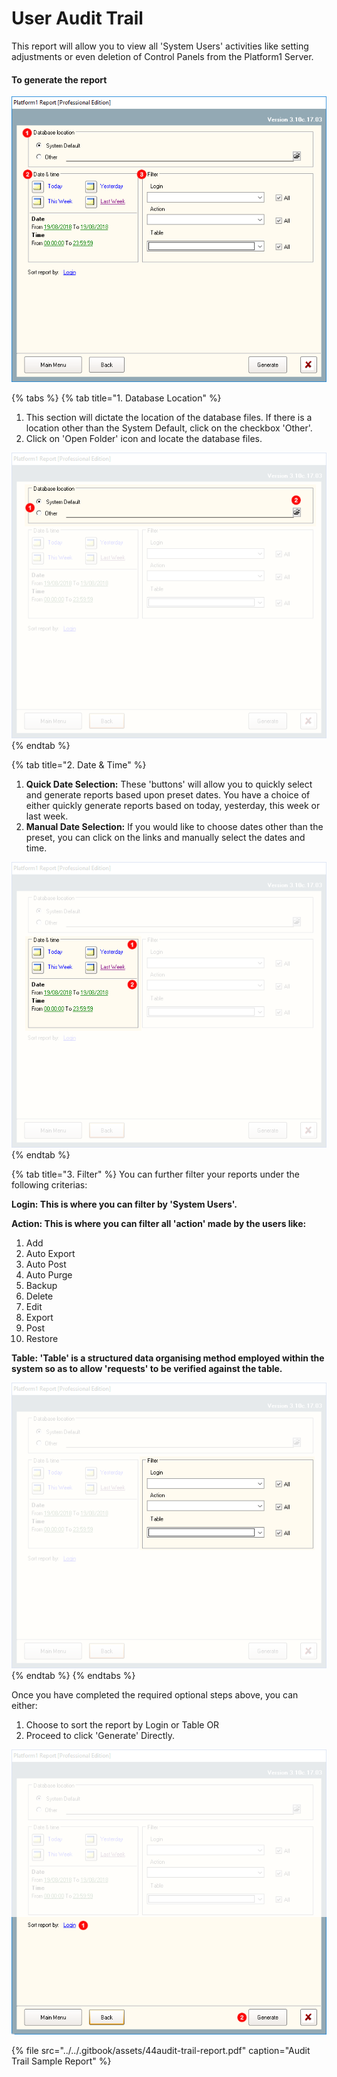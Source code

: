 # User Audit Trail

This report will allow you to view all 'System Users' activities like setting adjustments or even deletion of Control Panels from the Platform1 Server.

#### To generate the report

![](../../.gitbook/assets/untitled1%20%2813%29.png)

{% tabs %}
{% tab title="1. Database Location" %}
1. This section will dictate the location of the database files. If there is a location other than the System Default, click on the checkbox 'Other'.
2. Click on 'Open Folder' icon and locate the database files. 

![](../../.gitbook/assets/untitled3%20%282%29.png)
{% endtab %}

{% tab title="2. Date & Time" %}
1. **Quick Date Selection:** These 'buttons' will allow you to quickly select and generate reports based upon preset dates. You have a choice of either quickly generate reports based on today, yesterday, this week or last week. 
2. **Manual Date Selection:** If you would like to choose dates other than the preset, you can click on the links and manually select the dates and time. 

![](../../.gitbook/assets/untitled4%20%282%29.png)
{% endtab %}

{% tab title="3. Filter" %}
You can further filter your reports under the following criterias:

**Login: This is where you can filter by 'System Users'.**

**Action: This is where you can filter all 'action' made by the users like:**

1. Add
2. Auto Export
3. Auto Post
4. Auto Purge
5. Backup 
6. Delete
7. Edit
8. Export
9. Post
10. Restore

**Table: 'Table' is a structured data organising method employed within the system so as to allow 'requests' to be verified against the table.**

![](../../.gitbook/assets/untitled5%20%2832%29.png)
{% endtab %}
{% endtabs %}

Once you have completed the required optional steps above, you can either:

1. Choose to sort the report by Login or Table OR
2. Proceed to click 'Generate' Directly. 

![](../../.gitbook/assets/untitled6%20%2814%29.png)

{% file src="../../.gitbook/assets/44audit-trail-report.pdf" caption="Audit Trail Sample Report" %}

